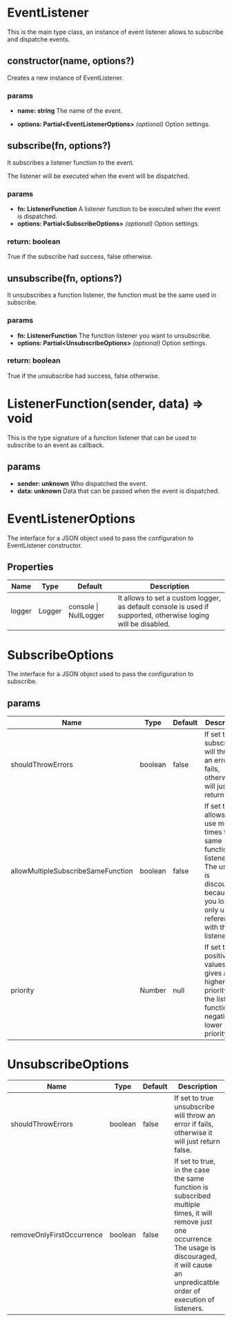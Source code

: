 # EventListener

This is the main type class, an instance of event listener allows to subscribe and dispatche events.

## constructor(name, options?)

Creates a new instance of EventListener.

### params

- **name: string** The name of the event.

- **options:  Partial\<EventListenerOptions\>** *(optional)* Option settings.

## subscribe(fn, options?)

It subscribes a listener function to the event.

The listener will be executed when the event will be dispatched.

### params
- **fn: ListenerFunction** A listener function to be executed when the event is dispatched.
- **options: Partial\<SubscribeOptions\>** *(optional)* Option settings.

### return: boolean

True if the subscribe had success, false otherwise.

## unsubscribe(fn, options?)

It unsubscribes a function listener, the function must be the same used in subscribe.

### params

- **fn: ListenerFunction** The function listener you want to unsubscribe.
- **options: Partial\<UnsubscribeOptions\>** *(optional)* Option settings.

### return: boolean

True if the unsubscribe had success, false otherwise.

# ListenerFunction(sender, data) => void
This is the type signature of a function listener that can be used to subscribe to an event as callback.

## params

- **sender: unknown** Who dispatched the event.
- **data: unknown** Data that can be passed when the event is dispatched.

# EventListenerOptions

The interface for a JSON object used to pass the configuration to EventListener constructor. 

## Properties

|Name|Type|Default|Description|
|---|---|---|---|
|logger|Logger|console \| NullLogger | It allows to set a custom logger, as default console is used if supported, otherwise loging will be disabled.

# SubscribeOptions

The interface for a JSON object used to pass the configuration to subscribe.

## params

|Name|Type|Default|Description|
|---|---|---|---|
|shouldThrowErrors|boolean|false|If set to true subscribe will throw an error if fails, otherwise it will just return false.|
|allowMultipleSubscribeSameFunction|boolean|false|If set to true allows to use multiple times the same function as listener.e<br />The usage is discouraged because you lose the only unique reference with the listener.|
|priority|Number|null|If set to a positive values it gives an higher priority to the listener function, if negative a lower priority.

# UnsubscribeOptions

|Name|Type|Default|Description|
|---|---|---|---|
|shouldThrowErrors|boolean|false|If set to true unsubscribe will throw an error if fails, otherwise it will just return false.|
|removeOnlyFirstOccurrence|boolean|false|If set to true, in the case the same function is subscribed multiple times, it will remove just one occurrence<br />The usage is discouraged, it will cause an unpredicatble order of execution of listeners.|

